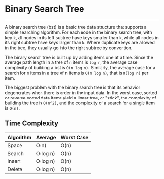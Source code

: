 # Binary Search Tree
---

A binary search tree (bst) is a basic tree data structure that supports a simple searching algorithm. For each node in the binary search tree, with key `k`, all nodes in its left subtree have keys smaller than `k`, while all nodes in its right subtree have keys larger than `k`. Where duplicate keys are allowed in the tree, they usually go into the right subtree by convention.

The binary search tree is built up by adding items one at a time. Since the average path length in a tree of `n` items is `log n`, the average case complexity of building a bst is `O(n log n)`. Similarly, the average case for a search for `m` items in a tree of n items is `O(m log n)`, that is `O(log n)` per item.

The biggest problem with the binary search tree is that its behavior degenerates when there is order in the input data. In the worst case, sorted or reverse sorted data items yield a linear tree, or "stick", the complexity of building the tree is `O(n^2)`, and the complexity of a search for a single item is `O(n)`.

## Time Complexity

Algorithm | Average | Worst Case
--- | --- | ---
Space | O(n) | O(n) |
Search | O(log n) | O(n)
Insert | O(log n) | O(n)
Delete | O(log n) | O(n)
